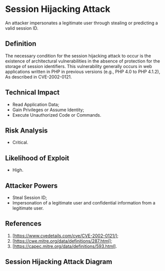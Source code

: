 # Session Hijacking Attack

An attacker impersonates a legitimate user through stealing or predicting a valid session ID.

## Definition

The necessary condition for the session hijacking attack to occur is the existence of architectural vulnerabilities in the absence of protection for the storage of session identifiers. This vulnerability generally occurs in web applications written in PHP in previous versions (e.g., PHP 4.0 to PHP 4.1.2), As described in CVE-2002-0121.

## Technical Impact
* Read Application Data; 
* Gain Privileges or Assume Identity; 
* Execute Unauthorized Code or Commands.

## Risk Analysis
* Critical.

## Likelihood of Exploit
* High.

## Attacker Powers

 * Steal Session ID;
 * Impersonation of a legitimate user and confidential information from a legitimate user.

## References
1. [https://www.cvedetails.com/cve/CVE-2002-0121/];
2. [https://cwe.mitre.org/data/definitions/287.html];
3. [https://capec.mitre.org/data/definitions/593.html].
 
 
## Session Hijacking Attack Diagram


